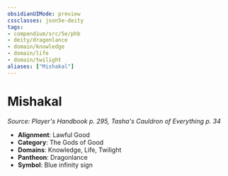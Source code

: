 ```yaml
---
obsidianUIMode: preview
cssclasses: json5e-deity
tags:
- compendium/src/5e/phb
- deity/dragonlance
- domain/knowledge
- domain/life
- domain/twilight
aliases: ["Mishakal"]
---
```

# Mishakal
*Source: Player's Handbook p. 295, Tasha's Cauldron of Everything p. 34* 

- **Alignment**: Lawful Good
- **Category**: The Gods of Good
- **Domains**: Knowledge, Life, Twilight
- **Pantheon**: Dragonlance
- **Symbol**: Blue infinity sign